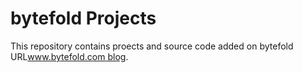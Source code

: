 # bytefold Projects
This repository contains proects and source code added on bytefold URL[www.bytefold.com blog](http://www.bytefold.com).
